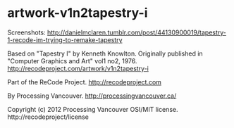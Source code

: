 artwork-v1n2tapestry-i
======================

Screenshots:
http://danielmclaren.tumblr.com/post/44130900019/tapestry-1-recode-im-trying-to-remake-tapestry

Based on "Tapestry I" by Kenneth Knowlton. Originally published in "Computer Graphics and Art" vol1 no2, 1976.
http://recodeproject.com/artwork/v1n2tapestry-i

Part of the ReCode Project.
http://recodeproject.com

By Processing Vancouver.
http://processingvancouver.ca/

Copyright (c) 2012 Processing Vancouver OSI/MIT license.
http://recodeproject/license

